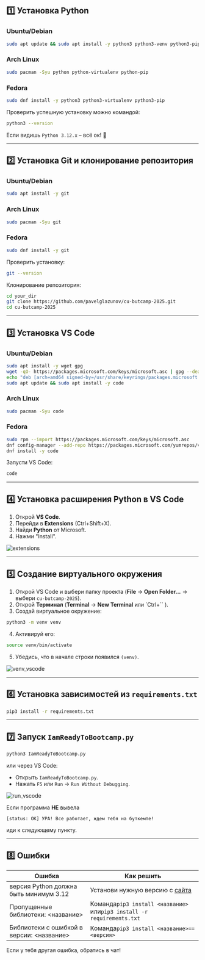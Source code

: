 
## 1️⃣ Установка Python

### Ubuntu/Debian

```sh
sudo apt update && sudo apt install -y python3 python3-venv python3-pip
```

### Arch Linux

```sh
sudo pacman -Syu python python-virtualenv python-pip
```

### Fedora

```sh
sudo dnf install -y python3 python3-virtualenv python3-pip
```

Проверить успешную установку можно командой:

```sh
python3 --version
```

Если видишь `Python 3.12.x` – всё ок! 🎉


---

## 2️⃣ Установка Git и клонирование репозитория

### Ubuntu/Debian

```sh
sudo apt install -y git
```

### Arch Linux

```sh
sudo pacman -Syu git
```

### Fedora

```sh
sudo dnf install -y git
```

Проверить установку:

```sh
git --version
```

Клонирование репозитория:

```sh
cd your_dir
git clone https://github.com/pavelglazunov/cu-butcamp-2025.git
cd cu-butcamp-2025
```


---

## 3️⃣ Установка VS Code

### Ubuntu/Debian

```sh
sudo apt install -y wget gpg
wget -qO- https://packages.microsoft.com/keys/microsoft.asc | gpg --dearmor | sudo tee /usr/share/keyrings/packages.microsoft.gpg > /dev/null
echo "deb [arch=amd64 signed-by=/usr/share/keyrings/packages.microsoft.gpg] https://packages.microsoft.com/repos/code stable main" | sudo tee /etc/apt/sources.list.d/vscode.list > /dev/null
sudo apt update && sudo apt install -y code
```

### Arch Linux

```sh
sudo pacman -Syu code
```

### Fedora

```sh
sudo rpm --import https://packages.microsoft.com/keys/microsoft.asc
dnf config-manager --add-repo https://packages.microsoft.com/yumrepos/vscode
dnf install -y code
```

Запусти VS Code:

```sh
code
```


---

## 4️⃣ Установка расширения Python в VS Code

1. Открой **VS Code**.
2. Перейди в **Extensions** (Ctrl+Shift+X).
3. Найди **Python** от Microsoft.
4. Нажми "Install".

![extensions](https://github.com/pavelglazunov/cu-bootcamp-2025/blob/main/docs/static/extansions.png)


---

## 5️⃣ Создание виртуального окружения

1. Открой VS Code и выбери папку проекта (**File** → **Open Folder...** → выбери `cu-butcamp-2025`).
2. Открой **Терминал** (**Terminal** → **New Terminal** или `Ctrl+`` ).
3. Создай виртуальное окружение:

```sh
python3 -m venv venv
```

4. Активируй его:

```sh
source venv/bin/activate
```

5. Убедись, что в начале строки появился `(venv)`.

![venv_vscode](https://github.com/pavelglazunov/cu-bootcamp-2025/blob/main/docs/static/venv_vscode.png)

---

## 6️⃣ Установка зависимостей из `requirements.txt`

```sh
pip3 install -r requirements.txt
```

---

## 7️⃣ Запуск `IamReadyToBootcamp.py`

```sh
python3 IamReadyToBootcamp.py
```

или через VS Code:

- Открыть `IamReadyToBootcamp.py`.
- Нажать `F5` или `Run` → `Run Without Debugging`.

![run_vscode](https://github.com/pavelglazunov/cu-bootcamp-2025/blob/main/docs/static/run_vscode.png)

Если программа **НЕ** вывела

`[status: OK] УРА! Все работает, ждем тебя на буткемпе!`

иди к следующему пункту.

---

## 8️⃣ Ошибки

|Ошибка|Как решить|
|---|---|
|версия Python должна быть минимум 3.12|Установи нужную версию с [сайта](https://www.python.org/downloads/)|
|Пропущенные библиотеки: <название>|Команда`pip3 install <название>` или`pip3 install -r requirements.txt`|
|Библиотеки с ошибкой в версии: <название>|Команда`pip3 install <название>==<версия>`|

Если у тебя другая ошибка, обратись в чат!
